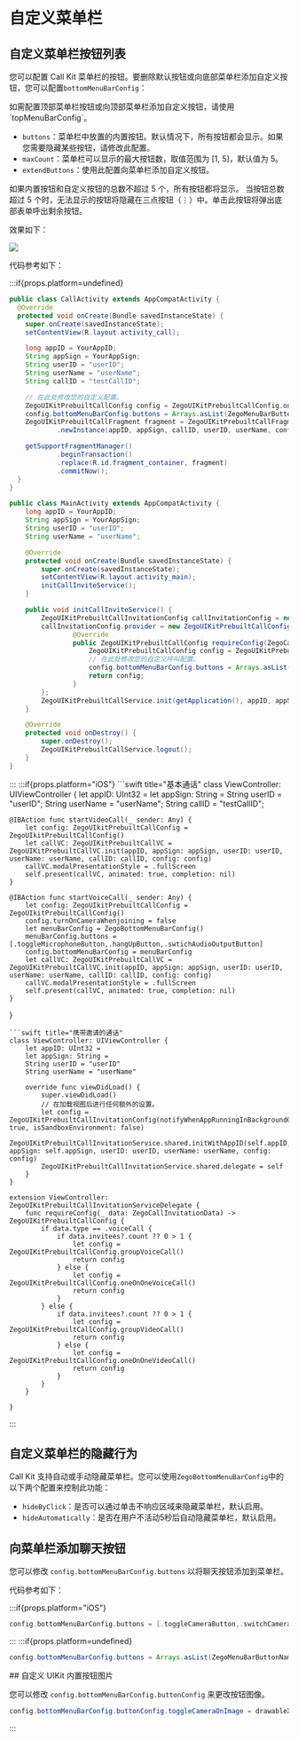 # 自定义菜单栏

## 自定义菜单栏按钮列表

您可以配置 Call Kit 菜单栏的按钮。要删除默认按钮或向底部菜单栏添加自定义按钮，您可以配置`bottomMenuBarConfig`：

<Note title="说明">
如需配置顶部菜单栏按钮或向顶部菜单栏添加自定义按钮，请使用`topMenuBarConfig`。
</Note>

- `buttons`：菜单栏中放置的内置按钮。默认情况下，所有按钮都会显示。如果您需要隐藏某些按钮，请修改此配置。
- `maxCount`：菜单栏可以显示的最大按钮数，取值范围为 [1, 5]，默认值为 5。
- `extendButtons`：使用此配置向菜单栏添加自定义按钮。

如果内置按钮和自定义按钮的总数不超过 5 个，所有按钮都将显示。
当按钮总数超过 5 个时，无法显示的按钮将隐藏在三点按钮（⋮）中。单击此按钮将弹出底部表单呼出剩余按钮。

效果如下：

<Frame width="256" height="auto" caption="">
  <img src="https://doc-media.zego.im/sdk-doc/Pics/ZegoUIKit/Flutter/menuBarLimit.gif" />
</Frame>

代码参考如下：

:::if{props.platform=undefined}
<CodeGroup>
```java title="基本通话"
public class CallActivity extends AppCompatActivity {
  @Override
  protected void onCreate(Bundle savedInstanceState) {
    super.onCreate(savedInstanceState);
    setContentView(R.layout.activity_call);

    long appID = YourAppID;
    String appSign = YourAppSign;
    String userID = "userID";
    String userName = "userName";
    String callID = "testCallID";

    // 在此处修改您的自定义配置。
    ZegoUIKitPrebuiltCallConfig config = ZegoUIKitPrebuiltCallConfig.oneOnOneVideoCall();
    config.bottomMenuBarConfig.buttons = Arrays.asList(ZegoMenuBarButtonName.TOGGLE_CAMERA_BUTTON,ZegoMenuBarButtonName.SWITCH_CAMERA_BUTTON, ZegoMenuBarButtonName.HANG_UP_BUTTON,ZegoMenuBarButtonName.TOGGLE_MICROPHONE_BUTTON, ZegoMenuBarButtonName.SWITCH_AUDIO_OUTPUT_BUTTON);
    ZegoUIKitPrebuiltCallFragment fragment = ZegoUIKitPrebuiltCallFragment
            .newInstance(appID, appSign, callID, userID, userName, config);

    getSupportFragmentManager()
            .beginTransaction()
            .replace(R.id.fragment_container, fragment)
            .commitNow();
  }
}
```
```java title="携带邀请的通话"
public class MainActivity extends AppCompatActivity {
    long appID = YourAppID;
    String appSign = YourAppSign;
    String userID = "userID";
    String userName = "userName";

    @Override
    protected void onCreate(Bundle savedInstanceState) {
        super.onCreate(savedInstanceState);
        setContentView(R.layout.activity_main);
        initCallInviteService();
    }

    public void initCallInviteService() {
        ZegoUIKitPrebuiltCallInvitationConfig callInvitationConfig = new ZegoUIKitPrebuiltCallInvitationConfig();
        callInvitationConfig.provider = new ZegoUIKitPrebuiltCallConfigProvider() {
                @Override
                public ZegoUIKitPrebuiltCallConfig requireConfig(ZegoCallInvitationData invitationData) {
                    ZegoUIKitPrebuiltCallConfig config = ZegoUIKitPrebuiltCallConfig.oneOnOneVideoCall();
                    // 在此处修改您的自定义呼叫配置。
                    config.bottomMenuBarConfig.buttons = Arrays.asList(ZegoMenuBarButtonName.TOGGLE_CAMERA_BUTTON,ZegoMenuBarButtonName.SWITCH_CAMERA_BUTTON, ZegoMenuBarButtonName.HANG_UP_BUTTON,ZegoMenuBarButtonName.TOGGLE_MICROPHONE_BUTTON, ZegoMenuBarButtonName.SWITCH_AUDIO_OUTPUT_BUTTON);
                    return config;
                }
        };
        ZegoUIKitPrebuiltCallService.init(getApplication(), appID, appSign, userID, userName,callInvitationConfig);
    }

    @Override
    protected void onDestroy() {
        super.onDestroy();
        ZegoUIKitPrebuiltCallService.logout();
    }
}
```
</CodeGroup>
:::
:::if{props.platform="iOS"}
<CodeGroup>
```swift title="基本通话"
class ViewController: UIViewController {
    let appID: UInt32 = 
    let appSign: String = 
    String userID = "userID";
    String userName = "userName";
    String callID = "testCallID";

    @IBAction func startVideoCall(_ sender: Any) {
        let config: ZegoUIkitPrebuiltCallConfig = ZegoUIkitPrebuiltCallConfig()
        let callVC: ZegoUIKitPrebuiltCallVC = ZegoUIKitPrebuiltCallVC.init(appID, appSign: appSign, userID: userID, userName: userName, callID: callID, config: config)
        callVC.modalPresentationStyle = .fullScreen
        self.present(callVC, animated: true, completion: nil)
    }

    @IBAction func startVoiceCall(_ sender: Any) {
        let config: ZegoUIkitPrebuiltCallConfig = ZegoUIkitPrebuiltCallConfig()
        config.turnOnCameraWhenjoining = false
        let menuBarConfig = ZegoBottomMenuBarConfig()
        menuBarConfig.buttons = [.toggleMicrophoneButton,.hangUpButton,.swtichAudioOutputButton]
        config.bottomMenuBarConfig = menuBarConfig
        let callVC: ZegoUIKitPrebuiltCallVC = ZegoUIKitPrebuiltCallVC.init(appID, appSign: appSign, userID: userID, userName: userName, callID: callID, config: config)
        callVC.modalPresentationStyle = .fullScreen
        self.present(callVC, animated: true, completion: nil)
    }

}
```
```swift title="携带邀请的通话"
class ViewController: UIViewController {
    let appID: UInt32 = 
    let appSign: String = 
    String userID = "userID"
    String userName = "userName"

    override func viewDidLoad() {
        super.viewDidLoad()
        // 在加载视图后进行任何额外的设置。
        let config = ZegoUIKitPrebuiltCallInvitationConfig(notifyWhenAppRunningInBackgroundOrQuit: true, isSandboxEnvironment: false)
        ZegoUIKitPrebuiltCallInvitationService.shared.initWithAppID(self.appID, appSign: self.appSign, userID: userID, userName: userName, config: config)
        ZegoUIKitPrebuiltCallInvitationService.shared.delegate = self
    }
}

extension ViewController: ZegoUIKitPrebuiltCallInvitationServiceDelegate {
    func requireConfig(_ data: ZegoCallInvitationData) -> ZegoUIKitPrebuiltCallConfig {
        if data.type == .voiceCall {
            if data.invitees?.count ?? 0 > 1 {
                let config = ZegoUIKitPrebuiltCallConfig.groupVoiceCall()
                return config
            } else {
                let config = ZegoUIKitPrebuiltCallConfig.oneOnOneVoiceCall()
                return config
            }
        } else {
            if data.invitees?.count ?? 0 > 1 {
                let config = ZegoUIKitPrebuiltCallConfig.groupVideoCall()
                return config
            } else {
                let config = ZegoUIKitPrebuiltCallConfig.oneOnOneVideoCall()
                return config
            }
        }
    }

}
```
</CodeGroup>
:::



## 自定义菜单栏的隐藏行为

Call Kit 支持自动或手动隐藏菜单栏。您可以使用`ZegoBottomMenuBarConfig`中的以下两个配置来控制此功能：

- `hideByClick`：是否可以通过单击不响应区域来隐藏菜单栏，默认启用。
- `hideAutomatically`：是否在用户不活动5秒后自动隐藏菜单栏，默认启用。


## 向菜单栏添加聊天按钮

您可以修改 `config.bottomMenuBarConfig.buttons` 以将聊天按钮添加到菜单栏。

代码参考如下：

:::if{props.platform="iOS"}
```swift
config.bottomMenuBarConfig.buttons = [.toggleCameraButton,.switchCameraButton,.hangUpButton,.toggleMicrophoneButton,.swtichAudioOutputButton, .chatButton]
```
:::
:::if{props.platform=undefined}
```java
config.bottomMenuBarConfig.buttons = Arrays.asList(ZegoMenuBarButtonName.CHAT_BUTTON, ZegoMenuBarButtonName.TOGGLE_CAMERA_BUTTON,ZegoMenuBarButtonName.SWITCH_CAMERA_BUTTON, ZegoMenuBarButtonName.HANG_UP_BUTTON,ZegoMenuBarButtonName.TOGGLE_MICROPHONE_BUTTON, ZegoMenuBarButtonName.SWITCH_AUDIO_OUTPUT_BUTTON);
```

<div>
## 自定义 UIKit 内置按钮图片

您可以修改 `config.bottomMenuBarConfig.buttonConfig` 来更改按钮图像。

```java
config.bottomMenuBarConfig.buttonConfig.toggleCameraOnImage = drawableXXX;
```
</div>
:::
